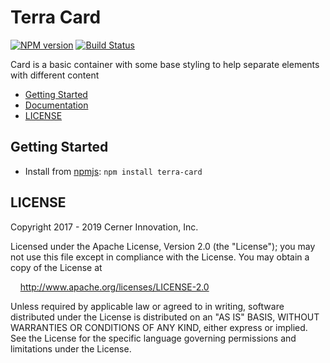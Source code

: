# Terra Card


[![NPM version](https://badgen.net/npm/v/terra-card)](https://www.npmjs.org/package/terra-card)
[![Build Status](https://badgen.net/travis/cerner/terra-core)](https://travis-ci.com/cerner/terra-core)

Card is a basic container with some base styling to help separate elements with different content

- [Getting Started](#getting-started)
- [Documentation](https://github.com/cerner/terra-core/tree/master/packages/terra-card/docs)
- [LICENSE](#license)

## Getting Started

- Install from [npmjs](https://www.npmjs.com): `npm install terra-card`

## LICENSE

Copyright 2017 - 2019 Cerner Innovation, Inc.

Licensed under the Apache License, Version 2.0 (the "License"); you may not use this file except in compliance with the License. You may obtain a copy of the License at

&nbsp;&nbsp;&nbsp;&nbsp;http://www.apache.org/licenses/LICENSE-2.0

Unless required by applicable law or agreed to in writing, software distributed under the License is distributed on an "AS IS" BASIS, WITHOUT WARRANTIES OR CONDITIONS OF ANY KIND, either express or implied. See the License for the specific language governing permissions and limitations under the License.
